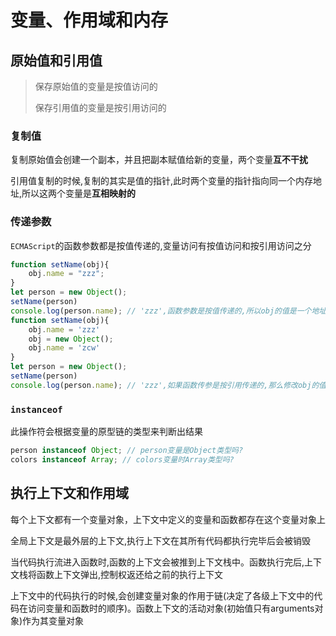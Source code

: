 # 变量、作用域和内存

## 原始值和引用值

> 保存原始值的变量是按值访问的
>
> 保存引用值的变量是按引用访问的

### 复制值

复制原始值会创建一个副本，并且把副本赋值给新的变量，两个变量**互不干扰**

引用值复制的时候,复制的其实是值的指针,此时两个变量的指针指向同一个内存地址,所以这两个变量是**互相映射的**

### 传递参数

`ECMAScript`的函数参数都是按值传递的,变量访问有按值访问和按引用访问之分

```js
function setName(obj){
	obj.name = "zzz";
}
let person = new Object();
setName(person)
console.log(person.name); // 'zzz',函数参数是按值传递的,所以obj的值是一个地址的复制值,但是修改和访问引用变量时是按引用访问的,所以修改后还是会映射到原有值
function setName(obj){
	obj.name = 'zzz'
	obj = new Object();
	obj.name = 'zcw'
}
let person = new Object();
setName(person)
console.log(person.name); // 'zzz',如果函数传参是按引用传递的,那么修改obj的值时,会映射到变量person的值,但实际没有影响,所以函数传参是按值传递的
```

### `instanceof`

此操作符会根据变量的原型链的类型来判断出结果

```js
person instanceof Object; // person变量是Object类型吗?
colors instanceof Array; // colors变量时Array类型吗?
```

## 执行上下文和作用域

每个上下文都有一个变量对象，上下文中定义的变量和函数都存在这个变量对象上

全局上下文是最外层的上下文,执行上下文在其所有代码都执行完毕后会被销毁

当代码执行流进入函数时,函数的上下文会被推到上下文栈中。函数执行完后,上下文栈将函数上下文弹出,控制权返还给之前的执行上下文

上下文中的代码执行的时候,会创建变量对象的作用于链(决定了各级上下文中的代码在访问变量和函数时的顺序)。函数上下文的活动对象(初始值只有arguments对象)作为其变量对象